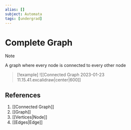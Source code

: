 ```yaml
---
alias: []
subject: Automata
tags: [undergrad]
---
```

# Complete Graph

>[!note]
> A graph where every node is connected to every other node

> [!example]
> ![[Connected Graph 2023-01-23 11.15.41.excalidraw|center|600]]

## References
1. [[Connected Graph]]
2. [[Graph]]
3. [[Vertices|Node]]
4. [[Edges|Edge]]